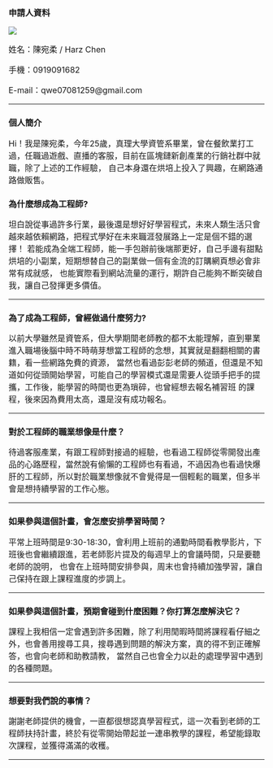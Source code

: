 <html>
  <head>
  <h3>申請人資料</h3>
    <img src="D:\圖片1">
    <font size="3"><p>姓名：陳宛柔 / Harz Chen</p>
    <p>手機：0919091682</p>
      <p>E-mail：qwe07081259@gmail.com</p></font>
    <hr size="10px" align="center" width="100%" noshade>
  <body>
      <h3>個人簡介</h3>
     <font size="3"><p>
       Hi！我是陳宛柔，今年25歲，真理大學資管系畢業，曾在餐飲業打工過，任職過遊戲、直播的客服，目前在區塊鏈新創產業的行銷社群中就職，除了上述的工作經驗，              自己本身還在烘培上投入了興趣，在網路通路做販售。
       </p></font>
    <h3>為什麼想成為工程師?</h3>
     <font size="3"><p>
       坦白說從事過許多行業，最後還是想好好學習程式，未來人類生活只會越來越依賴網路，把程式學好在未來職涯發展路上一定是個不錯的選擇！
       若能成為全端工程師，能一手包辦前後端那更好，自己手邊有甜點烘培的小副業，短期想替自己的副業做一個有金流的訂購網頁想必會非常有成就感，
       也能實際看到網站流量的運行，期許自己能夠不斷突破自我，讓自己發揮更多價值。
       </p></font>
    <hr size="10px" align="center" width="100%" noshade>
   <h3>為了成為工程師，曾經做過什麼努力?</h3>
     <font size="3"><p>
       以前大學雖然是資管系，但大學期間老師教的都不太能理解，直到畢業進入職場後腦中時不時萌芽想當工程師的念想，其實就是翻翻相關的書籍，看一些網路免費的資源，
       當然也看過彭彭老師的頻道，但還是不知道如何從頭開始學習，可能自己的學習模式還是需要人從頭手把手的提攜，工作後，能學習的時間也更為瑣碎，也曾經想去報名補習班        的課程，後來因為費用太高，還是沒有成功報名。
       </p></font>
     <hr size="10px" align="center" width="100%" noshade>
     <h3>對於工程師的職業想像是什麼？</h3>
     <font size="3"><p>
       待過客服產業，有跟工程師對接過的經驗，也看過工程師從零開發出產品的心路歷程，當然說有偷懶的工程師也有看過，不過因為也看過快爆肝的工程師，所以對於職業想像就不會覺得是一個輕鬆的職業，但多半會是想持續學習的工作心態。
       </p></font>
    <hr size="10px" align="center" width="100%" noshade>
    <h3>如果參與這個計畫，會怎麼安排學習時間？</h3>
     <font size="3"><p>
       平常上班時間是9:30-18:30，會利用上班前的通勤時間看教學影片，下班後也會繼續跟進，若老師影片提及的每週早上的會議時間，只是要聽老師的說明，
       也會在上班時間安排參與，周末也會持續加強學習，讓自己保持在跟上課程進度的步調上。
       </p></font>
    <hr size="10px" align="center" width="100%" noshade>
    <h3>如果參與這個計畫，預期會碰到什麼困難？你打算怎麼解決它？</h3>
     <font size="3"><p>
       課程上我相信一定會遇到許多困難，除了利用閒暇時間將課程看仔細之外，也會善用搜尋工具，搜尋遇到問題的解決方案，真的得不到正確解答，也會向老師和助教請教，
       當然自己也會全力以赴的處理學習中遇到的各種問題。
       </p></font>
    <hr size="10px" align="center" width="100%" noshade>
    <h3>想要對我們說的事情？</h3>
     <font size="3"><p>
       謝謝老師提供的機會，一直都很想認真學習程式，這一次看到老師的工程師扶持計畫，終於有從零開始帶起並一連串教學的課程，希望能錄取次課程，並獲得滿滿的收穫。
       </p></font>
    <hr size="10px" align="center" width="100%" noshade>
  </body>
       </head>
</html>
